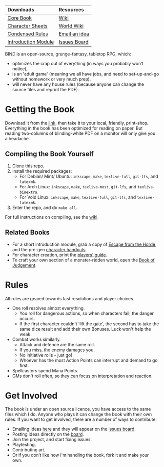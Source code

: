 |             Downloads                |         Resources             |
|:-------------------------------------|:------------------------------|
| [Core Book][core download]           | [Wiki][wiki]                  | 
| [Character Sheets][resources]        | [World Wiki][fenwiki]         |
| [Condensed Rules][rules summary]     | [Email an idea][issues email] |
| [Introduction Module][intro module]  | [Issues Board][board]         |


BIND is an open-source, grunge-fantasy, tabletop RPG, which:

- optimizes the crap out of everything (in ways you probably won't notice),
- is an 'adult game' (meaning we all have jobs, and need to set-up-and-go without homework or very much prep),
- will never have any house rules (because anyone can change the source files and reprint the PDF).

# Getting the Book

Download it from the [link][core download], then take it to your local, friendly, print-shop.
Everything in the book has been optimized for reading on paper.
But reading two-columns of blinding-white PDF on a monitor will only give you a headache.

## Compiling the Book Yourself

1. Clone this repo.
1. Install the required packages:
    * For Debian/ Mint/ Ubuntu: `inkscape`, `make`, `texlive-full`, `git-lfs`, and `latexmk`.
    * For Arch Linux: `inkscape`, `make`, `texlive-most`, `git-lfs`, and `texlive-binextra`.
    * For Void Linux: `inkscape`, `make`, `texlive-full`, `git-lfs`, and `texlive-latexmk`.
1. Enter the repo, and do `make all`.

For full instructions on compiling, see the [wiki](https://gitlab.com/bindrpg/core/-/wikis/dev/Compiling).

## Related Books

- For a short introduction module, grab a copy of [Escape from the Horde][intro module], and the pre-gen [character handouts][intro handouts].
- For character creation, print the [players' guide][stories].
- To craft your own section of a monster-ridden world, open the [Book of Judgement][judgement].

# Rules

All rules are geared towards fast resolutions and player choices.

- One roll resolves almost everything.
    * You roll for dangerous actions, so when characters fail, the danger occurs.
    * If the first character couldn't 'lift the gate', the second has to take the same dice result and add their own Bonuses.  Luck won't help the weak.
- Combat works similarly.
    * Attack and defence are the same roll.
    * If you miss, the enemy damages you.
    * No initiative rolls - just go!
    * Whoever has the most Action Points can interrupt and demand to go first.
- Spellcasters spend Mana Points.
- GMs don't roll often, so they can focus on interpretation and reaction.

# Get Involved

The book is under an open source licence, you have access to the same files which I do.
Anyone who plays it can change the book with their own rules.
If you want to get involved, there are a number of ways to contribute:

- Emailing ideas [here][issues email] and they will appear on the [issues board][board].
- Posting ideas directly on the [board][board].
- Join the project, and start fixing issues.
- Playtesting.
- Contributing art.
- Or if you don't like how I'm handling the book, fork it and make your own.

[core download]: https://gitlab.com/bindrpg/core/-/jobs/artifacts/master/raw/core.pdf?job=build
[resources]: https://gitlab.com/bindrpg/config/-/jobs/artifacts/master/raw/resources.pdf?job=build
[wiki]: https://gitlab.com/bindrpg/core/-/wikis/home
[aif]: https://gitlab.com/bindrpg/aif
[cs]: https://gitlab.com/bindrpg/core/-/blob/ods/calc_cs/bind_cs.ods
[board]: https://gitlab.com/bindrpg/core/issues
[issues email]: mailto:incoming+bindrpg-core-16324687-issue-@incoming.gitlab.com
[rules summary]: https://gitlab.com/bindrpg/config/-/jobs/artifacts/master/raw/rules.pdf?job=build
[intro module]: https://gitlab.com/bindrpg/oneshot/-/jobs/artifacts/master/raw/oneshot_horde_escape.pdf?job=build
[intro handouts]: https://gitlab.com/bindrpg/oneshot/-/jobs/artifacts/master/raw/oneshot_handouts.pdf?job=build
[stories]: https://gitlab.com/bindrpg/stories/-/jobs/artifacts/master/raw/stories.pdf?job=build
[fenwiki]: https://gitlab.com/bindrpg/aif/-/wikis/home
[judgement]: https://gitlab.com/bindrpg/judgement/-/jobs/artifacts/master/raw/judgement.pdf?job=build

